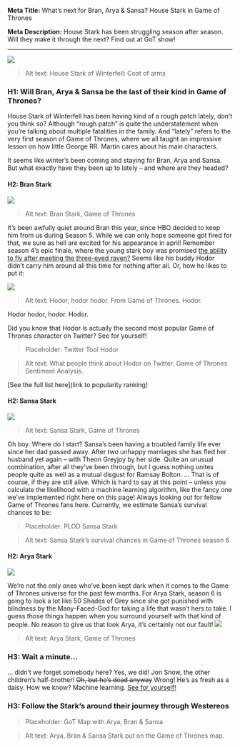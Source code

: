 **Meta Title:** What’s next for Bran, Arya & Sansa? House Stark in Game of Thrones

**Meta Description:** House Stark has been struggling season after season. Will they make it through the next? Find out at GoT show!


__________________________________________________________________________

![](http://awoiaf.westeros.org/images/thumb/5/51/House_Stark.PNG/250px-House_Stark.PNG)
> Alt text: House Stark of Winterfell: Coat of arms
### H1: Will Bran, Arya & Sansa be the last of their kind in Game of Thrones?

House Stark of Winterfell has been having kind of a rough patch lately, don’t you think so? Although “rough patch” is quite the understatement when you’re talking about multiple fatalities in the family. And “lately” refers to the very first season of Game of Thrones, where we all taught an impressive lesson on how little George RR. Martin cares about his main characters.

It seems like winter’s been coming and staying for Bran, Arya and Sansa. But what exactly have they been up to lately – and where are they headed?

#### H2: Bran Stark
![]( http://vignette3.wikia.nocookie.net/gameofthrones/images/e/e9/Bran_Stark_Season_Six.jpg/revision/latest/scale-to-width-down/270?cb=20160220011003)
> Alt text: Bran Stark, Game of Thrones

It’s been awfully quiet around Bran this year, since HBO decided to keep him from us during Season 5. While we can only hope someone got fired for that, we sure as hell are excited for his appearance in april! Remember season 4’s epic finale, where the young stark boy was promised [the ability to fly after meeting the three-eyed raven?]( https://www.youtube.com/watch?v=7YXnI3HgZbc) Seems like his buddy Hodor didn’t carry him around all this time for nothing after all. Or, how he likes to put it:

![]( http://vignette2.wikia.nocookie.net/gameofthrones/images/5/52/Profil-Hodor-1.jpg/revision/latest/scale-to-width-down/250?cb=20130902151852&path-prefix=de)
> Alt text: Hodor, hodor hodor. From Game of Thrones. Hodor.

Hodor hodor, hodor. Hodor.

Did you know that Hodor is actually the second most popular Game of Thrones character on Twitter? See for yourself!

> Placeholder: Twitter Tool Hodor

> Alt text: What people think about Hodor on Twitter. Game of Thrones Sentiment Analysis.

[See the full list here](link to popularity ranking)

#### H2: Sansa Stark
![]( http://vignette1.wikia.nocookie.net/gameofthrones/images/5/5b/Sansa_Season_Six_Snow.jpg/revision/latest/scale-to-width-down/270?cb=20160213183617)
> Alt text: Sansa Stark, Game of Thrones

Oh boy. Where do I start? Sansa’s been having a troubled family life ever since her dad passed away. After two unhappy marriages she has fled her husband yet again – with Theon Greyjoy by her side. Quite an unusual combination, after all they’ve been through, but I guess nothing unites people quite as well as a mutual disgust for Ramsay Bolton.
… That is of course, if they are still alive. Which is hard to say at this point – unless you calculate the likelihood with a machine learning algorithm, like the fancy one we’ve implemented right here on this page! Always looking out for fellow Game of Thrones fans here.
Currently, we estimate Sansa’s survival chances to be:

> Placeholder: PLOD Sansa Stark

> Alt text: Sansa Stark’s survival chances in Game of Thrones season 6

#### H2: Arya Stark
![]( http://awoiaf.westeros.org/images/thumb/a/a0/Arya_Stark_by_AniaEm.jpg/250px-Arya_Stark_by_AniaEm.jpg)

We’re not the only ones who’ve been kept dark when it comes to the Game of Thrones universe for the past few months. For Arya Stark, season 6 is going to look a lot like 50 Shades of Grey since she got punished with blindness by the Many-Faced-God for taking a life that wasn’t hers to take. I guess those things happen when you surround yourself with that kind of people. No reason to give us that look Arya, it’s certainly not our fault!
![]( http://vignette4.wikia.nocookie.net/gameofthrones/images/9/9e/Arya_Season_6.jpg/revision/latest/scale-to-width-down/270?cb=20160211211717)
>	Alt text: Arya Stark, Game of Thrones

### H3: Wait a minute…
… didn’t we forget somebody here? Yes, we did! Jon Snow, the other children’s half-brother! <s>Oh, but he’s dead anyway</s> Wrong! He’s as fresh as a daisy. How we know? Machine learning. [See for yourself!](urltojonsnowlandingpage)

### H3: Follow the Stark’s around their journey through Westereos
>	Placeholder: GoT Map with Arya, Bran & Sansa

>	Alt text: Arya, Bran & Sansa Stark put on the Game of Thrones map. 

